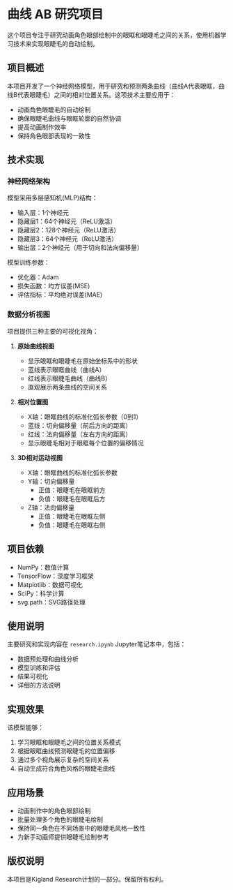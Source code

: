 # 曲线 AB 研究项目

这个项目专注于研究动画角色眼部绘制中的眼眶和眼睫毛之间的关系，使用机器学习技术来实现眼睫毛的自动绘制。

## 项目概述

本项目开发了一个神经网络模型，用于研究和预测两条曲线（曲线A代表眼眶，曲线B代表眼睫毛）之间的相对位置关系。这项技术主要应用于：

- 动画角色眼睫毛的自动绘制
- 确保眼睫毛曲线与眼眶轮廓的自然协调
- 提高动画制作效率
- 保持角色眼部表现的一致性

## 技术实现

### 神经网络架构
模型采用多层感知机(MLP)结构：
- 输入层：1个神经元
- 隐藏层1：64个神经元（ReLU激活）
- 隐藏层2：128个神经元（ReLU激活）
- 隐藏层3：64个神经元（ReLU激活）
- 输出层：2个神经元（用于切向和法向偏移量）

模型训练参数：
- 优化器：Adam
- 损失函数：均方误差(MSE)
- 评估指标：平均绝对误差(MAE)

### 数据分析视图

项目提供三种主要的可视化视角：

1. **原始曲线视图**
   - 显示眼眶和眼睫毛在原始坐标系中的形状
   - 蓝线表示眼眶曲线（曲线A）
   - 红线表示眼睫毛曲线（曲线B）
   - 直观展示两条曲线的空间关系

2. **相对位置图**
   - X轴：眼眶曲线的标准化弧长参数（0到1）
   - 蓝线：切向偏移量（前后方向的距离）
   - 红线：法向偏移量（左右方向的距离）
   - 显示眼睫毛相对于眼眶每个位置的偏移情况

3. **3D相对运动视图**
   - X轴：眼眶曲线的标准化弧长参数
   - Y轴：切向偏移量
     - 正值：眼睫毛在眼眶前方
     - 负值：眼睫毛在眼眶后方
   - Z轴：法向偏移量
     - 正值：眼睫毛在眼眶左侧
     - 负值：眼睫毛在眼眶右侧

## 项目依赖

- NumPy：数值计算
- TensorFlow：深度学习框架
- Matplotlib：数据可视化
- SciPy：科学计算
- svg.path：SVG路径处理

## 使用说明

主要研究和实现内容在 `research.ipynb` Jupyter笔记本中，包括：
- 数据预处理和曲线分析
- 模型训练和评估
- 结果可视化
- 详细的方法说明

## 实现效果

该模型能够：
1. 学习眼眶和眼睫毛之间的位置关系模式
2. 根据眼眶曲线预测眼睫毛的位置偏移
3. 通过多个视角展示复杂的空间关系
4. 自动生成符合角色风格的眼睫毛曲线

## 应用场景

- 动画制作中的角色眼部绘制
- 批量处理多个角色的眼睫毛绘制
- 保持同一角色在不同场景中的眼睫毛风格一致性
- 为新手动画师提供眼睫毛绘制参考

## 版权说明

本项目是Kigland Research计划的一部分。保留所有权利。
